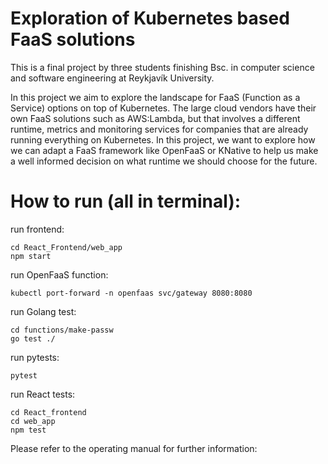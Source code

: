 # Exploration of Kubernetes based FaaS solutions

This is a final project by three students finishing Bsc. in computer science and software engineering at Reykjavík University. 

In this project we aim to explore the landscape for FaaS (Function as a Service) options on top of Kubernetes. The large cloud vendors have their own FaaS solutions such as AWS:Lambda, but that involves a different runtime, metrics and monitoring services for companies that are already running everything on Kubernetes. In this project, we want to explore how we can adapt a FaaS framework like OpenFaaS or KNative to help us make a well informed decision on what runtime we should choose for the future.  

# How to run (all in terminal):

run frontend:

    cd React_Frontend/web_app
    npm start


run OpenFaaS function:

    kubectl port-forward -n openfaas svc/gateway 8080:8080


run Golang test:

    cd functions/make-passw
    go test ./


run pytests:

    pytest

run React tests:

    cd React_frontend
    cd web_app
    npm test

Please refer to the operating manual for further information: 